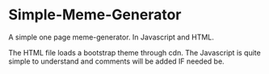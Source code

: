 # Simple-Meme-Generator
A simple one page meme-generator. In Javascript and HTML.

The HTML file loads a bootstrap theme through cdn. 
The Javascript is quite simple to understand and comments will be added IF needed be. 

